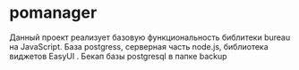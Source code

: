 # pomanager
Данный проект реализует базовую функциональность библитеки bureau на JavaScript. База postgress, серверная часть node.js, 
библиотека виджетов EasyUI . Бекап базы postgresql в папке backup
